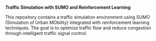 **Traffic Simulation with SUMO and Reinforcement Learning**

This repository contains a traffic simulation environment using SUMO (Simulation of Urban MObility) integrated with reinforcement learning techniques. The goal is to optimize traffic flow and reduce congestion through intelligent traffic signal control.
